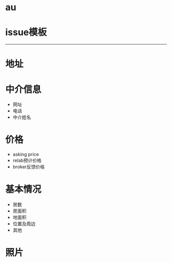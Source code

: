 # au

# issue模板

----------------

# 地址

# 中介信息

- 网址
- 电话
- 中介姓名

# 价格

- asking price
- relab预计价格
- broker反馈价格

# 基本情况

- 房数
- 房面积
- 地面积
- 位置及周边
- 其他

# 照片
